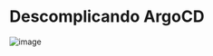 # Descomplicando ArgoCD
![image](https://github.com/LuizSilva-1/kube-argoCD/assets/108982016/723c50dd-90e5-45ec-a935-79abac5d1e36)
